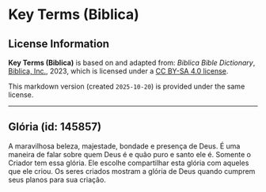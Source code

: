 # Key Terms (Biblica)

## License Information

**Key Terms (Biblica)** is based on and adapted from: _Biblica Bible Dictionary_, [Biblica, Inc.](https://www.biblica.com/), 2023, which is licensed under a [CC BY-SA 4.0 license](https://creativecommons.org/licenses/by-sa/4.0/legalcode.en).

This markdown version (created `2025-10-20`) is provided under the same license.



--------------------------------

## Glória (id: 145857)

A maravilhosa beleza, majestade, bondade e presença de Deus. É uma maneira de falar sobre quem Deus é e quão puro e santo ele é. Somente o Criador tem essa glória. Ele escolhe compartilhar esta glória com aqueles que ele criou. Os seres criados mostram a glória de Deus quando cumprem seus planos para sua criação.


